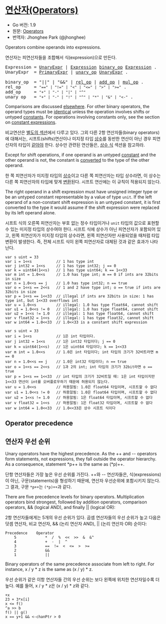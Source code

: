 # [연산자(Operators)](#operators)

* Go 버전: 1.9
* 원문: [Operators](https://golang.org/ref/spec#Operators)
* 번역자: Jhonghee Park (@jhonghee)

Operators combine operands into expressions.

연산자는 피연산자들을 조합해서 식(expression)으로 만든다.

<pre>
<a id="Expression">Expression</a> = <a href="#UnaryExpr">UnaryExpr</a> | <a href="#Expression">Expression</a> <a href="#binary_op">binary_op</a> <a href="#Expression">Expression</a> .
<a id="UnaryExpr">UnaryExpr</a>  = <a href="/Expressions/primary_expressions.html#PrimaryExpr">PrimaryExpr</a> | <a href="#unary_op">unary_op</a> <a href="#UnaryExpr">UnaryExpr</a> .

<a id="binary_op">binary_op</a>  = "||" | "&&" | <a href="#rel_op">rel_op</a> | <a href="#add_op">add_op</a> | <a href="#mul_op">mul_op</a> .
<a id="rel_op">rel_op</a>     = <code>"==" | "!=" | "<" | "<=" | ">" | ">="</code> .
<a id="add_op">add_op</a>     = <code>"+" | "-" | "|" | "^"</code>
<a id="unary_op">unary_op</a>   = <code>"+" | "-" | "!" | "^" | "*" | "&" | "<-"</code> .
</pre>

Comparisons are discussed [elsewhere](/Expressions/comparison_operators.html). For other binary operators, the operand types must be [identical](/Properties%20of%20types%20and%20values/type_identity.html) unless the operation involves shifts or untyped [constants](/Constants/). For operations involving constants only, see the section on [constant expressions](/Expressions/constant_expressions.html).

비교연산은 [별도의 섹션](/Expressions/comparison_operators.html)에서 다루고 있다. 그외 다른 2항 연산자들(binary operators)에 대해서는, 시프트(shifts)연산이나 미지정 타입 [상수](/Constants/)를 동반한 연산이 아닌 경우 피연산자의 타입이 [같아야](/Properties%20of%20types%20and%20values/type_identity.html) 한다. 상수만 관련된 연산들은, [상수 식](/Expressions/constant_expressions.html) 섹션을 참고하라.

Except for shift operations, if one operand is an untyped [constant](/Constants/) and the other operand is not, the constant is [converted](/Expressions/conversions.html) to the type of the other operand.

한 쪽 피연산자가 미지정 타입의 [상수](/Constants/)이고 다른 쪽 피연산자는 타입 상수라면, 이 상수는 다른 쪽 피연산자의 타입에 맞게 [변환](/Expressions/conversions.html)된다. 시프트 연산에는 이 규칙이 적용되지 않는다.

The right operand in a shift expression must have unsigned integer type or be an untyped constant representable by a value of type `unit`. If the left operand of a non-constant shift expression is an untyped constant, it is first converted to the type it would assume if the shift expression were replaced by its left operand alone.

시프트 식의 오른쪽 피연산자는 부호 없는 정수 타입이거나 `unit` 타입의 값으로 표현할 수 있는 미지정 타입의 상수여야 한다. 시프트 식에 상수가 아닌 피연산자가 포함되어 있고, 왼쪽 피연산자가 미지정 타입의 상수라면, 왼쪽 피연산자만 사용되었을 때처럼 타입 변환이 발생한다. 즉, 전체 시프트 식이 왼쪽 피연산자로 대체된 것과 같은 효과가 나타난다.

```
var s uint = 33
var i = 1<<s           // 1 has type int
var j int32 = 1<<s     // 1 has type int32; j == 0
var k = uint64(1<<s)   // 1 has type uint64; k == 1<<33
var m int = 1.0<<s     // 1.0 has type int; m == 0 if ints are 32bits in size
var n = 1.0<<s == j    // 1.0 has type int32; n == true
var o = 1<<s == 2<<s   // 1 and 2 have type int; o == true if ints are 32bits in size
var p = 1<<s == 1<<33  // illegal if ints are 32bits in size: 1 has type int, but 1<<33 overflows int
var u = 1.0<<s         // illegal: 1.0 has type float64, cannot shift
var u1 = 1.0<<s != 0   // illegal: 1.0 has type float64, cannot shift
var u2 = 1<<s != 1.0   // illegal: 1 has type float64, cannot shift
var v float32 = 1<<s   // illegal: 1 has type float32, cannot shift
var w int64 = 1.0<<33  // 1.0<<33 is a constant shift expression
```

```
var s uint = 33
var i = 1<<s           // 1은 int 타입이다.
var j int32 = 1<<s     // 1은 int32 타입이다; j == 0
var k = uint64(1<<s)   // 1은 uint64 타입이다; k == 1<<33
var m int = 1.0<<s     // 1.0은 int 타입이다; int 타입의 크기가 32비트라면 m == 0
var n = 1.0<<s == j    // 1.0은 int32 타입이다; n == true
var o = 1<<s == 2<<s   // 1과 2의 int; int 타입의 크기가 32bit라면 o == true
var p = 1<<s == 1<<33  // int 타입의 크기가 32비트일 때: 1은 int 타입이지만 1<<33 연산이 int를 오버플로우하기 때문에 허용되지 않는다.
var u = 1.0<<s         // 허용않됨: 1.0은 float64 타입이며, 시프트할 수 없다
var u1 = 1.0<<s != 0   // 허용않됨: 1.0은 float64 타입이며, 시프트할 수 없다
var u2 = 1<<s != 1.0   // 허용않됨: 1은 float64 타입이며, 시프트할 수 없다
var v float32 = 1<<s   // 허용않됨: 1은 float32 타입이며, 시프트할 수 없다
var w int64 = 1.0<<33  // 1.0<<33은 상수 시프트 식이다
```

## Operator precedence

## 연산자 우선 순위

Unary operators have the highest precedence. As the ++ and -- operators form statements, not expressions, they fall outside the operator hierarchy. As a consequence, statement *p++ is the same as (*p)++.

단항 연산자들은 가장 높은 우선 순위를 가진다. ++와 -- 연산자들은, 식(expressions)이 아닌, 구문(statements)을 형성하기 때문에, 연산자 우선순위에 포함시키지 않는다. 그 결과, 구문 `*p++`는 `(*p)++`과 같다. 

There are five precedence levels for binary operators. Multiplication operators bind strongest, followed by addition operators, comparison operators, && (logical AND), and finally || (logical OR):

2항 연산자들에게는 5개의 우선 순위가 있다. 곱셈 연산자들의 우선 순위가 높고 다음은 덧셈 연산자, 비교 연산자, && (논리 연산자 AND), || (논리 연산자 OR) 순이다:

```
Precedence    Operator
    5             *  /  %  <<  >>  &  &^
    4             +  -  |  ^
    3             ==  !=  <  <=  >  >=
    2             &&
    1             ||
```

Binary operators of the same precedence associate from left to right. For instance, x / y * z is the same as (x / y) * z.

우선 순위가 같은 이항 연산자들 간의 우선 순위는 보다 왼쪽에 위치한 연산자일수록 더 높다. 예를 들어, x / y * z은 (x / y) * z와 같다.

```
+x
23 + 3*x[i]
x <= f()
^a >> b
f() || g()
x == y+1 && <-chanPtr > 0
```
